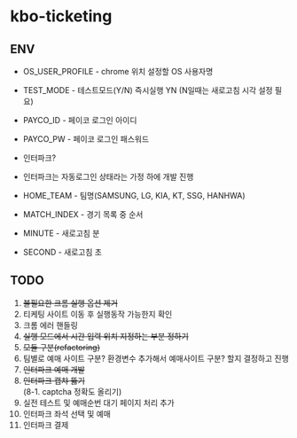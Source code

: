 # kbo-ticketing

## ENV
- OS_USER_PROFILE - chrome 위치 설정할 OS 사용자명
- TEST_MODE - 테스트모드(Y/N) 즉시실행 YN (N일때는 새로고침 시각 설정 필요)
- PAYCO_ID - 페이코 로그인 아이디
- PAYCO_PW - 페이코 로그인 패스워드


- 인터파크?
- 인터파크는 자동로그인 상태라는 가정 하에 개발 진행

- HOME_TEAM - 팀명(SAMSUNG, LG, KIA, KT, SSG, HANHWA)
- MATCH_INDEX - 경기 목록 중 순서
- MINUTE - 새로고침 분
- SECOND - 새로고침 초


## TODO
1. ~~불필요한 크롬 실행 옵션 제거~~
2. 티케팅 사이트 이동 후 실행동작 가능한지 확인
3. 크롬 에러 핸들링
4. ~~실행 모드에서 시간 입력 위치 지정하는 부분 정하기~~
5. ~~모듈 구분(refactoring)~~
6. 팀별로 예매 사이트 구분? 환경변수 추가해서 예매사이트 구분? 할지 결정하고 진행
7. ~~인터파크 예매 개발~~
8. ~~인터파크 캡챠 뚫기~~
    <br>(8-1. captcha 정확도 올리기)
9. 실전 테스트 및 예매순번 대기 페이지 처리 추가
10. 인터파크 좌석 선택 및 예매
11. 인터파크 결제
